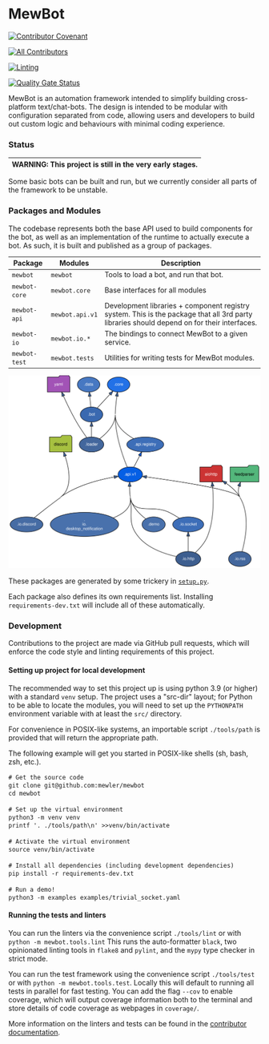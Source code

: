 <!--
SPDX-FileCopyrightText: 2021 - 2023 Mewbot Developers <mewbot@quicksilver.london>

SPDX-License-Identifier: CC-BY-4.0
-->

# MewBot

[![Contributor Covenant](https://img.shields.io/badge/Contributor%20Covenant-2.1-4baaaa.svg)](CODE_OF_CONDUCT.md)

<!-- ALL-CONTRIBUTORS-BADGE:START - Do not remove or modify this section -->
[![All Contributors](https://img.shields.io/badge/all_contributors-2-orange.svg?style=flat-square)](CONTRIBUTORS.md)
<!-- ALL-CONTRIBUTORS-BADGE:END -->

[![Linting](https://github.com/mewler/mewbot/actions/workflows/review.yaml/badge.svg)](https://github.com/mewler/mewbot/actions/workflows/review.yaml)

[![Quality Gate Status](https://sonarcloud.io/api/project_badges/measure?project=mewler_mewbot&metric=alert_status)](https://sonarcloud.io/summary/new_code?id=mewler_mewbot)

MewBot is an automation framework intended to simplify building cross-platform text/chat-bots.
The design is intended to be modular with configuration separated from code,
allowing users and developers to build out custom logic and behaviours with
minimal coding experience.

### Status

| WARNING: This project is still in the very early stages. |
| --- |

Some basic bots can be built and run, but we currently consider all parts of the framework to be unstable.

### Packages and Modules

The codebase represents both the base API used to build components for the bot,
as well as an implementation of the runtime to actually execute a bot.
As such, it is built and published as a group of packages.

| Package       | Modules         | Description                                                                                                                                |
|---------------|-----------------|--------------------------------------------------------------------------------------------------------------------------------------------|
| `mewbot`      | `mewbot`        | Tools to load a bot, and run that bot.                                                                                                     |
| `mewbot-core` | `mewbot.core`   | Base interfaces for all modules                                                                                                            |
| `mewbot-api`  | `mewbot.api.v1` | Development libraries + component registry system. This is the package that all 3rd party libraries should depend on for their interfaces. |
| `mewbot-io`   | `mewbot.io.*`   | The bindings to connect MewBot to a given service.                                                                                         |
| `mewbot-test` | `mewbot.tests`  | Utilities for writing tests for MewBot modules.                                                                                            |



![module dependency graph](./mewbot.svg)


These packages are generated by some trickery in [`setup.py`](./setup.py).


Each package also defines its own requirements list. Installing `requirements-dev.txt`
will include all of these automatically.


### Development


Contributions to the project are made via GitHub pull requests, which will
enforce the code style and linting requirements of this project.

#### Setting up project for local development
[//]: # (This section is under development)


The recommended way to set this project up is using python 3.9 (or higher) with
a standard `venv` setup.
The project uses a "src-dir" layout; for Python to be able to locate the modules, 
you will need to set up the `PYTHONPATH` environment variable with at least the `src/` directory.

For convenience in POSIX-like systems, an importable script `./tools/path`
is provided that will return the appropriate path.

The following example will get you started in POSIX-like shells (sh, bash, zsh, etc.).

```shell
# Get the source code
git clone git@github.com:mewler/mewbot
cd mewbot

# Set up the virtual environment
python3 -m venv venv
printf '. ./tools/path\n' >>venv/bin/activate

# Activate the virtual environment
source venv/bin/activate

# Install all dependencies (including development dependencies)
pip install -r requirements-dev.txt

# Run a demo!
python3 -m examples examples/trivial_socket.yaml
```

#### Running the tests and linters

You can run the linters via the convenience script `./tools/lint` or with
`python -m mewbot.tools.lint`
This runs the auto-formatter `black`, two opinionated linting tools in `flake8`
and `pylint`, and the `mypy` type checker in strict mode.

You can run the test framework using the convenience script `./tools/test`
or with `python -m mewbot.tools.test`.
Locally this will default to running all tests in parallel for fast testing.
You can add the flag `--cov` to enable coverage, which will output coverage information
both to the terminal and store details of code coverage as webpages in `coverage/`.

More information on the linters and tests can be found in the
[contributor documentation](./CONTRIBUTING.md).

